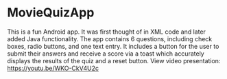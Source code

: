 # MovieQuizApp
This is a fun Android app. It was first thought of in XML code and later added Java functionality. The app contains 6 questions, including check boxes, radio buttons, and one text entry. It includes a button for the user to submit their answers and receive a score via a toast which accurately displays the results of the quiz and a reset button.
View video presentation: https://youtu.be/WKO-CkV4U2c 
